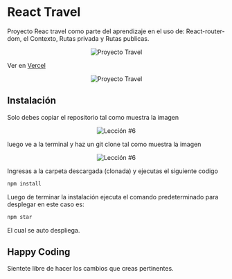 # React Travel

Proyecto Reac travel como parte del aprendizaje en el uso de: 
React-router-dom, el Contexto, Rutas privada y Rutas publicas.

<p align="center">
  <img src="public\readme\portada.gif" alt="Proyecto Travel" />
</p>

Ver en [Vercel](https://usecontext-translator.netlify.app/)

<p align="center">
  <img src="public\readme\recorrido.gif" alt="Proyecto Travel" />
</p>

## Instalación

Solo debes copiar el repositorio tal como muestra la imagen

<p align="center">
  <img src="https://i.ibb.co/CPp0nX5/copiar-repo.gif" alt="Lección #6" />
</p>

luego ve a la terminal y haz un git clone tal como muestra la imagen


<p align="center">
  <img src="https://i.ibb.co/Z63C7mf/clonar-repo-1.gif" alt="Lección #6" />
</p>

Ingresas a la carpeta descargada (clonada) y ejecutas el siguiente codigo

```bash
npm install
```

Luego de terminar la instalación ejecuta el comando predeterminado para desplegar en este caso es:

```bash
npm star
```

El cual se auto despliega.

## Happy Coding

Sientete libre de hacer los cambios que creas pertinentes.